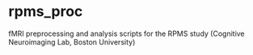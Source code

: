 # rpms_proc
fMRI preprocessing and analysis scripts for the RPMS study (Cognitive Neuroimaging Lab, Boston University)
